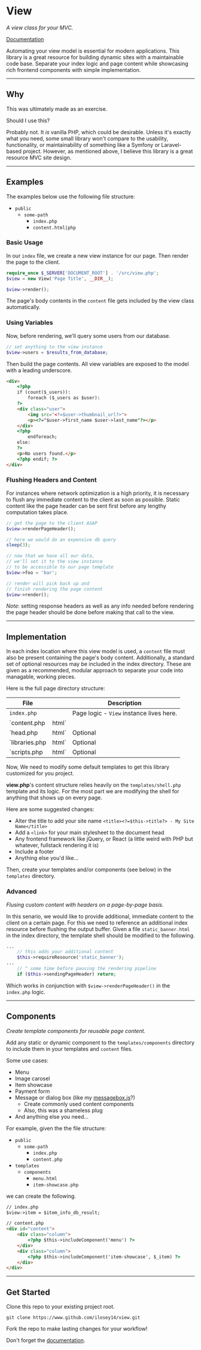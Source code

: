 # View

[documentation]: https://ilosey14.github.io/docs/php/view

*A view class for your MVC.*

[Documentation][documentation]

Automating your view model is essential for modern applications.
This library is a great resource for building dynamic sites with a maintainable code base.
Separate your index logic and page content while showcasing rich frontend components with simple implementation.

---

## Why

This was ultimately made as an exercise.

Should I use this?

Probably not.
It *is* vanilla PHP, which could be desirable.
Unless it's exactly what you need, some small library won't compare to the usability, functionality, or maintainability of something like a Symfony or Laravel-based project.
However, as mentioned above, I believe this library is a great resource MVC site design.

---

## Examples

The examples below use the following file structure:
- `public`
  - `some-path`
    - `index.php`
    - `content.html|php`

### Basic Usage

In our `index` file, we create a new view instance for our page.
Then render the page to the client.

```php
require_once $_SERVER['DOCUMENT_ROOT'] . '/src/view.php';
$view = new View('Page Title', __DIR__);

$view->render();
```

The page's body contents in the `content` file gets included by the view class automatically.

### Using Variables

Now, before rendering, we'll query some users from our database.

```php
// set anything to the view instance
$view->users = $results_from_database;
```

Then build the page contents.
All view variables are exposed to the model with a leading underscore.

```html
<div>
    <?php
    if (count($_users)):
        foreach ($_users as $user):
    ?>
    <div class="user">
        <img src="<?=$user->thumbnail_url?>">
        <p><?="$user->first_name $user->last_name"?></p>
    </div>
    <?php
        endforeach;
    else:
    ?>
    <p>No users found.</p>
    <?php endif; ?>
</div>
```

### Flushing Headers and Content

For instances where network optimization is a high priority,
it is necessary to flush any immediate content to the client as soon as possible.
Static content like the page header can be sent first before any lengthy computation takes place.

```php
// get the page to the client ASAP
$view->renderPageHeader();

// here we would do an expensive db query
sleep(3);

// now that we have all our data,
// we'll set it to the view instance
// to be accessible to our page template
$view->foo = 'bar';

// render will pick back up and
// finish rendering the page content
$view->render();
```

*Note*: setting response headers as well as any info needed before rendering the page header should be done before making that call to the view.

---

## Implementation

In each index location where this view model is used, a `content` file must also be present containing the page's body content.
Additionally, a standard set of optional resources may be included in the index directory.
These are given as a recommended, modular approach to separate your code into managable, working pieces.

Here is the full page directory structure:

| File                 |          | Description                                                                             |
| -------------------- | -------- | --------------------------------------------------------------------------------------- |
| `index.php`          |          | Page logic - `View` instance lives here.                                                |
| `content.php|html`   |          | HTML body content with given MVC scope.                                                 |
| `head.php|html`      | Optional | Document head resources                                                                 |
| `libraries.php|html` | Optional | Any front-end libraries and their required content (These come after the page content). |
| `scripts.php|html`   | Optional | Additional inline scripts at the end of the document.                                   |

Now, We need to modify some default templates to get this library customized for you project.

**view.php**'s content structure relies heavily on the `templates/shell.php` template and its logic.
For the most part we are modifying the shell for anything that shows up on every page.

Here are some suggested changes:
- Alter the title to add your site name `<title><?=$this->title?> - My Site Name</title>`
- Add a `<link>` for your main stylesheet to the document head
- Any frontend framework like jQuery, or React (a little weird with PHP but whatever, fullstack rendering it is)
- Include a footer
- Anything else you'd like...

Then, create your templates and/or components (see below) in the `templates` directory.

### Advanced

*Flusing custom content with headers on a page-by-page basis.*

In this senario, we would like to provide additional, immediate content to the client on a certain page.
For this we need to reference an additional index resource before flushing the output buffer.
Given a file `static_banner.html` in the index directory, the template shell should be modified to the following.

```php
...
    // this adds your additional content
    $this->requireResource('static_banner');
...
    // ^ some time before pausing the rendering pipeline
    if ($this->sendingPageHeader) return;
```

Which works in conjunction with `$view->renderPageHeader()` in the `index.php` logic.

---

## Components

*Create template components for reusable page content.*

Add any static or dynamic component to the `templates/components` directory to include them in your templates and `content` files.

Some use cases:
- Menu
- Image carosel
- Item showcase
- Payment form
- Message or dialog box (like my [messagebox.js](https://www.github.com/ilosey14/messagebox)?)
  - Create commonly used content components
  - Also, this was a shameless plug
- And anything else you need...

For example, given the the file structure:
- `public`
  - `some-path`
    - `index.php`
    - `content.php`
- `templates`
  - `components`
    - `menu.html`
    - `item-showcase.php`

we can create the following.

```html
// index.php
$view->item = $item_info_db_result;

// content.php
<div id="content">
    <div class="column">
        <?php $this->includeComponent('menu') ?>
    </div>
    <div class="column">
        <?php $this->includeComponent('item-showcase', $_item) ?>
    </div>
</div>
```

---

## Get Started

Clone this repo to your existing project root.

`git clone https://www.github.com/ilosey14/view.git`

Fork the repo to make lasting changes for your workflow!

Don't forget the [documentation][documentation].